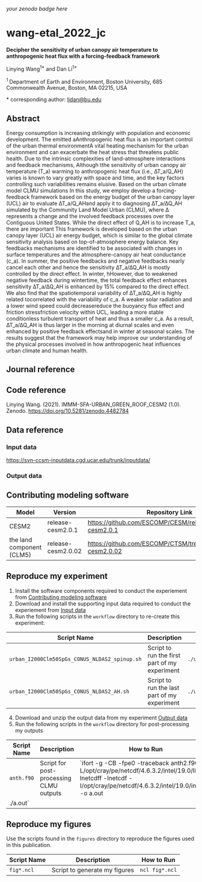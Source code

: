 _your zenodo badge here_

# wang-etal_2022_jc

**Decipher the sensitivity of urban canopy air temperature to anthropogenic heat flux with a forcing-feedback framework**

Linying Wang<sup>1\*</sup> and Dan Li<sup>1\*</sup>

<sup>1 </sup> Department of Earth and Environment, Boston University, 685 Commonwealth Avenue, Boston, MA 02215, USA 

\* corresponding author:  lidan@bu.edu

## Abstract
Energy consumption is increasing strikingly with population and economic development. The emitted aAnthropogenic heat flux is an important control of the urban thermal environmentA vital heating mechanism for the urban environment and can exacerbate the heat stress that threatens public health. Due to the intrinsic complexities of land-atmosphere interactions and feedback mechanisms, Although tthe sensitivity of urban canopy air temperature (T_a) warming to anthropogenic heat flux (i.e., ∆T_a/Q_AH) varies is known to vary greatly with space and time, and the key factors controlling such variabilities remains elusive. Based on the urban climate model CLMU simulations In this study, we employ develop a forcing-feedback framework based on the energy budget of the urban canopy layer (UCL) air to evaluate ∆T_a/Q_AHand apply it to diagnosing ∆T_a/∆Q_AH simulated by the Community Land Model Urban (CLMU), where ∆ represents a change and the involved feedback processes over the Contiguous United States. While the direct effect of Q_AH is to increase T_a, there are important This framework is developed based on the urban canopy layer (UCL) air energy budget, which is similar to the global climate sensitivity analysis based on top-of-atmosphere energy balance. Key feedbacks mechanisms are identified to be associated with changes in surface temperatures and the atmosphere-canopy air heat conductance (c_a). In summer, the positive feedbacks and negative feedbacks nearly cancel each other and hence the sensitivity ∆T_a/∆Q_AH is mostly controlled by the direct effect. In winter, hHowever, due to weakened negative feedback during wintertime, the total feedback effect enhances sensitivity ∆T_a/∆Q_AH is enhanced by 15% compared to the direct effect. We also find that the spatiotemporal variability of ∆T_a/∆Q_AH is highly related tocorrelated with the variability of c_a. A weaker solar radiation and a lower wind speed could decreasereduce the buoyancy flux effect and friction stressfriction velocity within UCL, leading a more stable conditionless turbulent transport of heat and thus a smaller c_a. As a result, ∆T_a/∆Q_AH is thus larger in the morning at diurnal scales and even enhanced by positive feedback effectsand in winter at seasonal scales. The results suggest that the framework may help improve our understanding of the physical processes involved in how anthropogenic heat influences urban climate and human health.

## Journal reference

## Code reference

Linying Wang. (2021). IMMM-SFA-URBAN_GREEN_ROOF_CESM2 (1.0). Zenodo. https://doi.org/10.5281/zenodo.4482784

## Data reference

### Input data

https://svn-ccsm-inputdata.cgd.ucar.edu/trunk/inputdata/

### Output data



## Contributing modeling software
| Model | Version | Repository Link | DOI |
|-------|---------|-----------------|-----|
| CESM2 | release-cesm2.0.1 | https://github.com/ESCOMP/CESM/releases/tag/release-cesm2.0.1 |  |
| the land component (CLM5) | release-cesm2.0.02 | https://github.com/ESCOMP/CTSM/tree/release-cesm2.0.02 |  |

## Reproduce my experiment

1. Install the software components required to conduct the experiement from [Contributing modeling software](#contributing-modeling-software)
2. Download and install the supporting input data required to conduct the experiement from [Input data](#input-data)
3. Run the following scripts in the `workflow` directory to re-create this experiment:

| Script Name | Description | How to Run |
| --- | --- | --- |
| `urban_I2000Clm50SpGs_CONUS_NLDAS2_spinup.sh` | Script to run the first part of my experiment | `./urban_I2000Clm50SpGs_CONUS_NLDAS2_spinup.sh` |
| `urban_I2000Clm50SpGs_CONUS_NLDAS2_AH.sh` | Script to run the last part of my experiment | `./urban_I2000Clm50SpGs_CONUS_NLDAS2_AH.sh` |

4. Download and unzip the output data from my experiment [Output data](#output-data)
5. Run the following scripts in the `workflow` directory for post-processing my outputs

| Script Name | Description | How to Run |
| --- | --- | --- |
| `anth.f90` | Script for post-processing CLMU outputs | `ifort -g -CB -fpe0 -traceback anth2.f90 -L/opt/cray/pe/netcdf/4.6.3.2/intel/19.0/lib -lnetcdff -lnetcdf -I/opt/cray/pe/netcdf/4.6.3.2/intel/19.0/include -o a.out
./a.out` |

## Reproduce my figures
Use the scripts found in the `figures` directory to reproduce the figures used in this publication.

| Script Name | Description | How to Run |
| --- | --- | --- |
| `fig*.ncl` | Script to generate my figures | `ncl fig*.ncl` |
